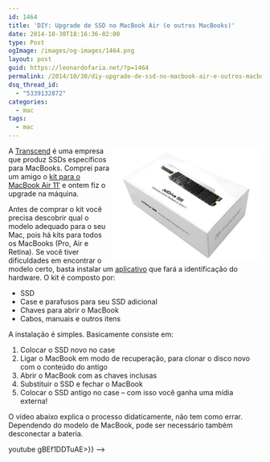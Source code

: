 ```yaml
---
id: 1464
title: 'DIY: Upgrade de SSD no MacBook Air (e outros MacBooks)'
date: 2014-10-30T18:16:36-02:00
type: Post
ogImage: /images/og-images/1464.png
layout: post
guid: https://leonardofaria.net/?p=1464
permalink: /2014/10/30/diy-upgrade-de-ssd-no-macbook-air-e-outros-macbooks/
dsq_thread_id:
  - "5339132872"
categories:
  - mac
tags:
  - mac
---
```

<img src="/wp-content/uploads/2014/10/ssd.jpg" alt="ssd" width="300" height="229" align="right" />A [Transcend](http://transcend-info.com/) é uma empresa que produz SSDs específicos para MacBooks. Comprei para um amigo o [kit para o MacBook Air 11&#8242;](http://www.amazon.com/gp/product/B00JKCHNQS/) e ontem fiz o upgrade na máquina.

Antes de comprar o kit você precisa descobrir qual o modelo adequado para o seu Mac, pois há kits para todos os MacBooks (Pro, Air e Retina). Se você tiver dificuldades em encontrar o modelo certo, basta instalar um [aplicativo](http://transcend-info.com/software/1220/) que fará a identificação do hardware. O kit é composto por:

  * SSD
  * Case e parafusos para seu SSD adicional
  * Chaves para abrir o MacBook
  * Cabos, manuais e outros itens

A instalação é simples. Basicamente consiste em:

  1. Colocar o SSD novo no case
  2. Ligar o MacBook em modo de recuperação, para clonar o disco novo com o conteúdo do antigo
  3. Abrir o MacBook com as chaves inclusas
  4. Substituir o SSD e fechar o MacBook
  5. Colocar o SSD antigo no case – com isso você ganha uma mídia externa!

O vídeo abaixo explica o processo didaticamente, não tem como errar. Dependendo do modelo de MacBook, pode ser necessário também desconectar a bateria.

youtube gBEf1DDTuAE>}} -->
